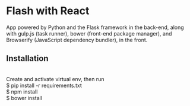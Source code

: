 # Flash with React

App powered by Python and the Flask framework in the back-end, along with gulp.js (task runner), bower (front-end package manager), and Browserify (JavaScript dependency bundler), in the front.

<h2>Installation</h2>
<br>
Create and activate virtual env, then run
<br>
$ pip install -r requirements.txt
<br>
$ npm install
<br>
$ bower install
